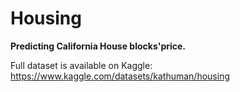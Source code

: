 # Housing
**Predicting California House blocks'price.**

Full dataset is available on Kaggle: https://www.kaggle.com/datasets/kathuman/housing
